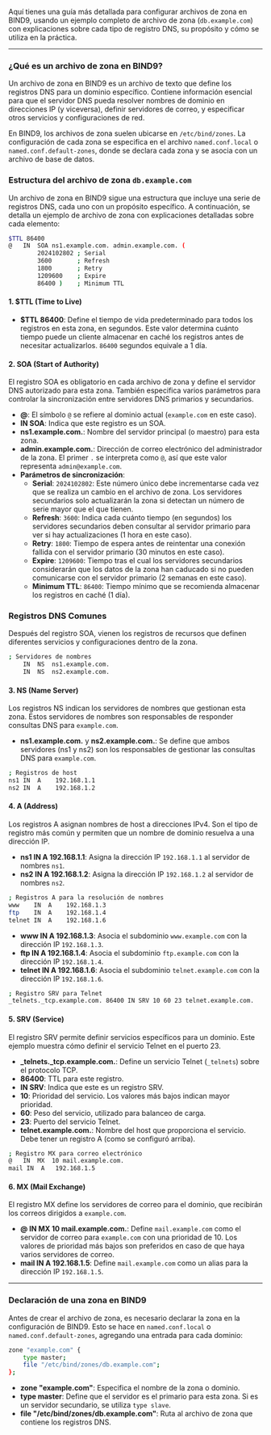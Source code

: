 Aquí tienes una guía más detallada para configurar archivos de zona en BIND9, usando un ejemplo completo de archivo de zona (`db.example.com`) con explicaciones sobre cada tipo de registro DNS, su propósito y cómo se utiliza en la práctica.

---

### ¿Qué es un archivo de zona en BIND9?

Un archivo de zona en BIND9 es un archivo de texto que define los registros DNS para un dominio específico. Contiene información esencial para que el servidor DNS pueda resolver nombres de dominio en direcciones IP (y viceversa), definir servidores de correo, y especificar otros servicios y configuraciones de red.

En BIND9, los archivos de zona suelen ubicarse en `/etc/bind/zones`. La configuración de cada zona se especifica en el archivo `named.conf.local` o `named.conf.default-zones`, donde se declara cada zona y se asocia con un archivo de base de datos.

### Estructura del archivo de zona `db.example.com`

Un archivo de zona en BIND9 sigue una estructura que incluye una serie de registros DNS, cada uno con un propósito específico. A continuación, se detalla un ejemplo de archivo de zona con explicaciones detalladas sobre cada elemento:

```bash
$TTL 86400
@   IN  SOA ns1.example.com. admin.example.com. (
        2024102802 ; Serial
        3600       ; Refresh
        1800       ; Retry
        1209600    ; Expire
        86400 )    ; Minimum TTL
```

#### 1. **$TTL (Time to Live)**

- **$TTL 86400**: Define el tiempo de vida predeterminado para todos los registros en esta zona, en segundos. Este valor determina cuánto tiempo puede un cliente almacenar en caché los registros antes de necesitar actualizarlos. `86400` segundos equivale a 1 día.

#### 2. **SOA (Start of Authority)**

El registro SOA es obligatorio en cada archivo de zona y define el servidor DNS autorizado para esta zona. También especifica varios parámetros para controlar la sincronización entre servidores DNS primarios y secundarios.

- **@**: El símbolo `@` se refiere al dominio actual (`example.com` en este caso).
- **IN SOA**: Indica que este registro es un SOA.
- **ns1.example.com.**: Nombre del servidor principal (o maestro) para esta zona.
- **admin.example.com.**: Dirección de correo electrónico del administrador de la zona. El primer `.` se interpreta como `@`, así que este valor representa `admin@example.com`.
- **Parámetros de sincronización**:
  - **Serial**: `2024102802`: Este número único debe incrementarse cada vez que se realiza un cambio en el archivo de zona. Los servidores secundarios solo actualizarán la zona si detectan un número de serie mayor que el que tienen.
  - **Refresh**: `3600`: Indica cada cuánto tiempo (en segundos) los servidores secundarios deben consultar al servidor primario para ver si hay actualizaciones (1 hora en este caso).
  - **Retry**: `1800`: Tiempo de espera antes de reintentar una conexión fallida con el servidor primario (30 minutos en este caso).
  - **Expire**: `1209600`: Tiempo tras el cual los servidores secundarios considerarán que los datos de la zona han caducado si no pueden comunicarse con el servidor primario (2 semanas en este caso).
  - **Minimum TTL**: `86400`: Tiempo mínimo que se recomienda almacenar los registros en caché (1 día).

### Registros DNS Comunes

Después del registro SOA, vienen los registros de recursos que definen diferentes servicios y configuraciones dentro de la zona.

```bash
; Servidores de nombres
    IN  NS  ns1.example.com.
    IN  NS  ns2.example.com.
```

#### 3. **NS (Name Server)**

Los registros NS indican los servidores de nombres que gestionan esta zona. Estos servidores de nombres son responsables de responder consultas DNS para `example.com`.

- **ns1.example.com.** y **ns2.example.com.**: Se define que ambos servidores (ns1 y ns2) son los responsables de gestionar las consultas DNS para `example.com`.

```bash
; Registros de host
ns1 IN  A    192.168.1.1
ns2 IN  A    192.168.1.2
```

#### 4. **A (Address)**

Los registros A asignan nombres de host a direcciones IPv4. Son el tipo de registro más común y permiten que un nombre de dominio resuelva a una dirección IP.

- **ns1 IN A 192.168.1.1**: Asigna la dirección IP `192.168.1.1` al servidor de nombres `ns1`.
- **ns2 IN A 192.168.1.2**: Asigna la dirección IP `192.168.1.2` al servidor de nombres `ns2`.

```bash
; Registros A para la resolución de nombres
www    IN  A    192.168.1.3
ftp    IN  A    192.168.1.4
telnet IN  A    192.168.1.6
```

- **www IN A 192.168.1.3**: Asocia el subdominio `www.example.com` con la dirección IP `192.168.1.3`.
- **ftp IN A 192.168.1.4**: Asocia el subdominio `ftp.example.com` con la dirección IP `192.168.1.4`.
- **telnet IN A 192.168.1.6**: Asocia el subdominio `telnet.example.com` con la dirección IP `192.168.1.6`.

```bash
; Registro SRV para Telnet
_telnets._tcp.example.com. 86400 IN SRV 10 60 23 telnet.example.com.
```

#### 5. **SRV (Service)**

El registro SRV permite definir servicios específicos para un dominio. Este ejemplo muestra cómo definir el servicio Telnet en el puerto 23.

- **_telnets._tcp.example.com.**: Define un servicio Telnet (`_telnets`) sobre el protocolo TCP.
- **86400**: TTL para este registro.
- **IN SRV**: Indica que este es un registro SRV.
- **10**: Prioridad del servicio. Los valores más bajos indican mayor prioridad.
- **60**: Peso del servicio, utilizado para balanceo de carga.
- **23**: Puerto del servicio Telnet.
- **telnet.example.com.**: Nombre del host que proporciona el servicio. Debe tener un registro A (como se configuró arriba).

```bash
; Registro MX para correo electrónico
@   IN  MX  10 mail.example.com.
mail IN  A   192.168.1.5
```

#### 6. **MX (Mail Exchange)**

El registro MX define los servidores de correo para el dominio, que recibirán los correos dirigidos a `example.com`.

- **@ IN MX 10 mail.example.com.**: Define `mail.example.com` como el servidor de correo para `example.com` con una prioridad de 10. Los valores de prioridad más bajos son preferidos en caso de que haya varios servidores de correo.
- **mail IN A 192.168.1.5**: Define `mail.example.com` como un alias para la dirección IP `192.168.1.5`.

---

### Declaración de una zona en BIND9

Antes de crear el archivo de zona, es necesario declarar la zona en la configuración de BIND9. Esto se hace en `named.conf.local` o `named.conf.default-zones`, agregando una entrada para cada dominio:

```bash
zone "example.com" {
    type master;
    file "/etc/bind/zones/db.example.com";
};
```

- **zone "example.com"**: Especifica el nombre de la zona o dominio.
- **type master**: Define que el servidor es el primario para esta zona. Si es un servidor secundario, se utiliza `type slave`.
- **file "/etc/bind/zones/db.example.com"**: Ruta al archivo de zona que contiene los registros DNS.